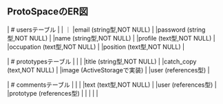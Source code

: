## ProtoSpaceのER図

| # usersテーブル                |
|                              ｜
|email (string型,NOT NULL)      |
|password (string型,NOT NULL)   |
|name (string型,NOT NULL)       |
|profile (text型,NOT NULL)      |
|occupation (text型,NOT NULL)   |
|position (text型,NOT NULL)     |


| # prototypesテーブル           |
|                               |
|title (string型,NOT NULL)      |
|catch_copy (text,NOT NULL)     |
|image (ActiveStorageで実装)     | 
|user (references型)            |

| # commentsテーブル             |
|                               |
|text (text型,NOT NULL)         |
|user (references型)            |
|prototype (references型)       |
|                               |
|                               |
